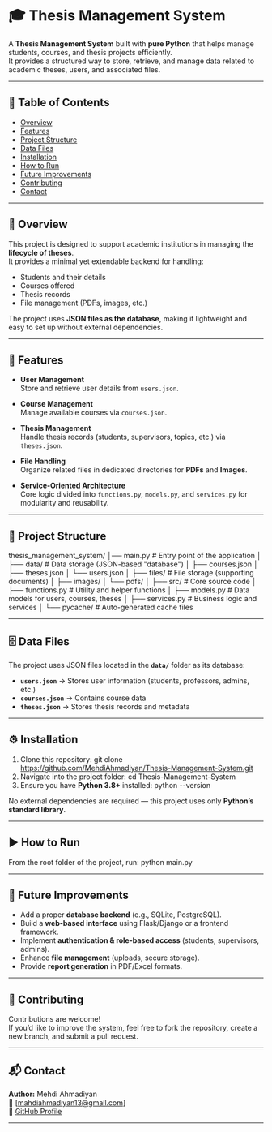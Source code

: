 # 🎓 Thesis Management System

A **Thesis Management System** built with **pure Python** that helps manage students, courses, and thesis projects efficiently.  
It provides a structured way to store, retrieve, and manage data related to academic theses, users, and associated files.

---

## 📑 Table of Contents
- [Overview](#overview)
- [Features](#features)
- [Project Structure](#project-structure)
- [Data Files](#data-files)
- [Installation](#installation)
- [How to Run](#how-to-run)
- [Future Improvements](#future-improvements)
- [Contributing](#contributing)
- [Contact](#contact)

---

## 📖 Overview
This project is designed to support academic institutions in managing the **lifecycle of theses**.  
It provides a minimal yet extendable backend for handling:
- Students and their details  
- Courses offered  
- Thesis records  
- File management (PDFs, images, etc.)  

The project uses **JSON files as the database**, making it lightweight and easy to set up without external dependencies.

---

## 🚀 Features
- **User Management**  
  Store and retrieve user details from `users.json`.

- **Course Management**  
  Manage available courses via `courses.json`.

- **Thesis Management**  
  Handle thesis records (students, supervisors, topics, etc.) via `theses.json`.

- **File Handling**  
  Organize related files in dedicated directories for **PDFs** and **Images**.

- **Service-Oriented Architecture**  
  Core logic divided into `functions.py`, `models.py`, and `services.py` for modularity and reusability.

---

## 📂 Project Structure
thesis_management_system/
│── main.py # Entry point of the application
│
├── data/ # Data storage (JSON-based "database")
│ ├── courses.json
│ ├── theses.json
│ └── users.json
│
├── files/ # File storage (supporting documents)
│ ├── images/
│ └── pdfs/
│
├── src/ # Core source code
│ ├── functions.py # Utility and helper functions
│ ├── models.py # Data models for users, courses, theses
│ ├── services.py # Business logic and services
│ └── pycache/ # Auto-generated cache files


---

## 🗄️ Data Files
The project uses JSON files located in the **`data/`** folder as its database:
- **`users.json`** → Stores user information (students, professors, admins, etc.)  
- **`courses.json`** → Contains course data  
- **`theses.json`** → Stores thesis records and metadata  

---

## ⚙️ Installation
1. Clone this repository:
git clone https://github.com/MehdiAhmadiyan/Thesis-Management-System.git
2. Navigate into the project folder:
cd Thesis-Management-System
3. Ensure you have **Python 3.8+** installed:
python --version


No external dependencies are required — this project uses only **Python’s standard library**.

---

## ▶️ How to Run
From the root folder of the project, run:
python main.py


---

## 🌱 Future Improvements
- Add a proper **database backend** (e.g., SQLite, PostgreSQL).  
- Build a **web-based interface** using Flask/Django or a frontend framework.  
- Implement **authentication & role-based access** (students, supervisors, admins).  
- Enhance **file management** (uploads, secure storage).  
- Provide **report generation** in PDF/Excel formats.  

---

## 🤝 Contributing
Contributions are welcome!  
If you’d like to improve the system, feel free to fork the repository, create a new branch, and submit a pull request.

---

## 📬 Contact
**Author:** Mehdi Ahmadiyan  
📧 [mahdiahmadiyan13@gmail.com]  
🔗 [GitHub Profile](https://github.com/MehdiAhmadiyan)

---
